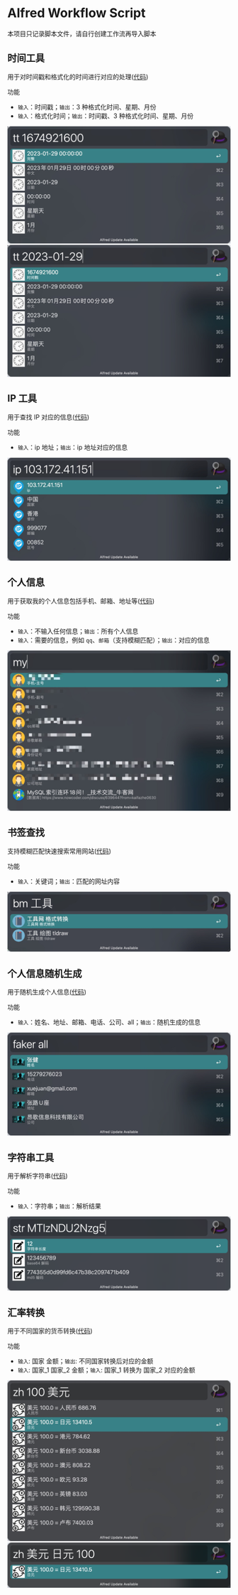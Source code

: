 # Alfred Workflow Script
本项目只记录脚本文件，请自行创建工作流再导入脚本
## 时间工具
用于对时间戳和格式化的时间进行对应的处理([代码](tools/time_tools.py))

功能
- `输入`：时间戳；`输出`：3 种格式化时间、星期、月份
- `输入`：格式化时间；`输出`：时间戳、3 种格式化时间、星期、月份

![时间工具](img/time.png)
![时间工具](img/time2.png)
## IP 工具
用于查找 IP 对应的信息([代码](tools/ip_tools.py))

功能
- `输入`：ip 地址；`输出`：ip 地址对应的信息

![IP 工具](img/ip.png)
## 个人信息
用于获取我的个人信息包括手机、邮箱、地址等([代码](info/my_info.py))

功能
- `输入`：不输入任何信息；`输出`：所有个人信息
- `输入`：需要的信息，例如 `qq`、`邮箱`（支持模糊匹配）；`输出`：对应的信息

![个人信息](img/my.png)
## 书签查找
支持模糊匹配快速搜索常用网站([代码](info/my_bookmarks.py))

功能
- `输入`：关键词；`输出`：匹配的网址内容

![个人信息](img/bookmark.png)
## 个人信息随机生成
用于随机生成个人信息([代码](tools/faker_tools.py))

功能
- `输入`：姓名、地址、邮箱、电话、公司、all；`输出`：随机生成的信息

![随机生成](img/faker.png)
## 字符串工具
用于解析字符串([代码](tools/string_tools.py))

功能
- `输入`：字符串；`输出`：解析结果

![随机生成](img/str.png)
## 汇率转换
用于不同国家的货币转换([代码](tools/exchange_rate_tools.py))

功能
- `输入`: 国家 金额；`输出`: 不同国家转换后对应的金额
- `输入`: 国家_1 国家_2 金额；`输入`: 国家_1 转换为 国家_2 对应的金额

![汇率转换](img/exchange_rate.png)
![汇率转换](img/exchange_rate2.png)